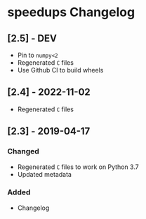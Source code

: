 # speedups Changelog

## [2.5] - DEV

* Pin to `numpy<2`
* Regenerated `C` files
* Use Github CI to build wheels

## [2.4] - 2022-11-02

* Regenerated `C` files

## [2.3] - 2019-04-17

### Changed

* Regenerated `C` files to work on Python 3.7
* Updated metadata

### Added

* Changelog
